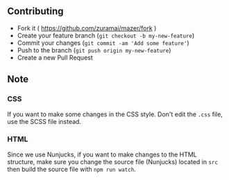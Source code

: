 ## Contributing

- Fork it ( https://github.com/zuramai/mazer/fork )
- Create your feature branch (`git checkout -b my-new-feature`)
- Commit your changes (`git commit -am 'Add some feature'`)
- Push to the branch (`git push origin my-new-feature`)
- Create a new Pull Request

## Note

### CSS
If you want to make some changes in the CSS style. Don't edit the `.css` file, use the SCSS file instead.

### HTML
Since we use Nunjucks, if you want to make changes to the HTML structure, make sure you change the source file (Nunjucks) located in `src` then build the source file with `npm run watch`.

